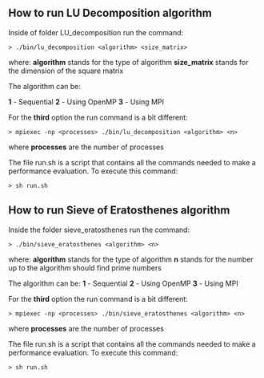## How to run LU Decomposition algorithm

Inside of folder LU_decomposition run the command:

````
> ./bin/lu_decomposition <algorithm> <size_matrix>
````

where:
**algorithm** stands for the type of algorithm
**size_matrix** stands for the dimension of the square matrix

The algorithm can be:

**1** - Sequential
**2** - Using OpenMP
**3** - Using MPI

For the **third** option the run command is a bit different:
````
> mpiexec -np <processes> ./bin/lu_decomposition <algorithm> <n>
````

where **processes** are the number of processes


The file run.sh is a script that contains all the commands needed to make a
performance evaluation. To execute this command:
````
> sh run.sh
````

## How to run Sieve of Eratosthenes algorithm

Inside the folder sieve_eratosthenes run the command:
````
> ./bin/sieve_eratosthenes <algorithm> <n>
````

where:
**algorithm** stands for the type of algorithm
**n** stands for the number up to the algorithm should find prime numbers

The algorithm can be:
**1** - Sequential
**2** - Using OpenMP
**3** - Using MPI

For the **third** option the run command is a bit different:

````
> mpiexec -np <processes> ./bin/sieve_eratosthenes <algorithm> <n>
````

where **processes** are the number of processes

The file run.sh is a script that contains all the commands needed to make a
performance evaluation. To execute this command:

````
> sh run.sh
````
